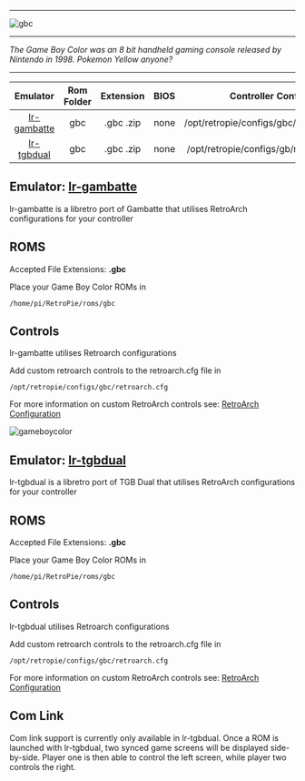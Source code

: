 ***
![gbc](https://cloud.githubusercontent.com/assets/10035308/12191836/672b3014-b596-11e5-9bbe-bcafd30bb402.png)
***
_The Game Boy Color was an 8 bit handheld gaming console released by Nintendo in 1998. Pokemon Yellow anyone?_

***

| Emulator | Rom Folder | Extension | BIOS |  Controller Config |
| :---: | :---: | :---: | :---: | :---: |
| [lr-gambatte](https://github.com/libretro/gambatte-libretro) | gbc  | .gbc .zip | none | /opt/retropie/configs/gbc/retroarch.cfg |
| [lr-tgbdual](https://github.com/libretro/tgbdual-libretro) | gbc  | .gbc .zip | none | /opt/retropie/configs/gb/retroarch.cfg |

## Emulator: [lr-gambatte](https://github.com/libretro/gambatte-libretro)

lr-gambatte is a libretro port of Gambatte that utilises RetroArch configurations for your controller

## ROMS

Accepted File Extensions: **.gbc**

Place your Game Boy Color ROMs in
```
/home/pi/RetroPie/roms/gbc
```
## Controls

lr-gambatte utilises Retroarch configurations

Add custom retroarch controls to the retroarch.cfg file in
```shell
/opt/retropie/configs/gbc/retroarch.cfg
```
For more information on custom RetroArch controls see: [RetroArch Configuration](RetroArch-Configuration)

![gameboycolor](https://cloud.githubusercontent.com/assets/10035308/7334404/bd65e496-eb4e-11e4-82e6-78494534d305.png)

## Emulator: [lr-tgbdual](https://github.com/libretro/tgbdual-libretro)

lr-tgbdual is a libretro port of TGB Dual that utilises RetroArch configurations for your controller
## ROMS

Accepted File Extensions: **.gbc**

Place your Game Boy Color ROMs in
```
/home/pi/RetroPie/roms/gbc
```
## Controls

lr-tgbdual utilises Retroarch configurations

Add custom retroarch controls to the retroarch.cfg file in
```shell
/opt/retropie/configs/gbc/retroarch.cfg
```
For more information on custom RetroArch controls see: [RetroArch Configuration](RetroArch-Configuration)

## Com Link

Com link support is currently only available in lr-tgbdual. Once a ROM is launched with lr-tgbdual, two synced game screens will be displayed side-by-side. Player one is then able to control the left screen, while player two controls the right.